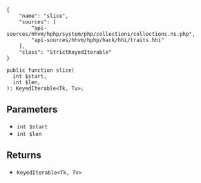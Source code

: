 ``` yamlmeta
{
    "name": "slice",
    "sources": [
        "api-sources/hhvm/hphp/system/php/collections/collections.ns.php",
        "api-sources/hhvm/hphp/hack/hhi/traits.hhi"
    ],
    "class": "StrictKeyedIterable"
}
```




``` Hack
public function slice(
  int $start,
  int $len,
): KeyedIterable<Tk, Tv>;
```




## Parameters




+ ` int $start `
+ ` int $len `




## Returns




* ` KeyedIterable<Tk, Tv> `
<!-- HHAPIDOC -->
